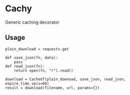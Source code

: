 Cachy
======

Generic caching decorator

Usage
------
```
plain_download = requests.get

def save_json(fn, data):
    pass
def read_json(fn):
    return open(fn, "r").read()

download = Cachedf(plain_downoad, save_json, read_json, expire_time_secs=60)
result = download(filename, url, params={})
```